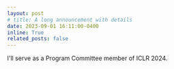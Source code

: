 ```yaml
---
layout: post
# title: A long announcement with details
date: 2023-09-01 16:11:00-0400
inline: True
related_posts: false
---
```


I'll serve as a Program Committee member of ICLR 2024.